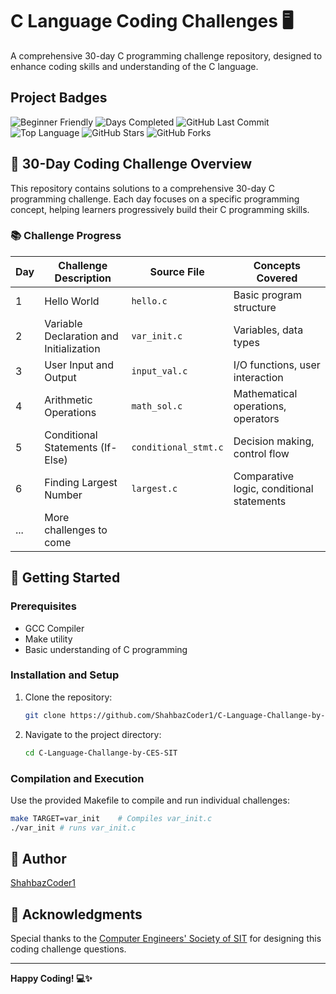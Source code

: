 # C Language Coding Challenges 🖥️

A comprehensive 30-day C programming challenge repository, designed to enhance coding skills and understanding of the C language.

## Project Badges

![Beginner Friendly](https://img.shields.io/badge/code-beginner--friendly-purple)
![Days Completed](https://img.shields.io/badge/days%20completed-26%2F30-green)
![GitHub Last Commit](https://img.shields.io/github/last-commit/ShahbazCoder1/C-Language-Challange-by-CES-SIT)
![Top Language](https://img.shields.io/github/languages/top/ShahbazCoder1/C-Language-Challange-by-CES-SIT)
![GitHub Stars](https://img.shields.io/github/stars/ShahbazCoder1/C-Language-Challange-by-CES-SIT)
![GitHub Forks](https://img.shields.io/github/forks/ShahbazCoder1/C-Language-Challange-by-CES-SIT)

## 🎯 30-Day Coding Challenge Overview

This repository contains solutions to a comprehensive 30-day C programming challenge. Each day focuses on a specific programming concept, helping learners progressively build their C programming skills.

### 📚 Challenge Progress

| Day | Challenge Description | Source File | Concepts Covered |
|-----|----------------------|-------------|-----------------|
| 1   | Hello World | `hello.c` | Basic program structure |
| 2   | Variable Declaration and Initialization | `var_init.c` | Variables, data types |
| 3   | User Input and Output | `input_val.c` | I/O functions, user interaction |
| 4   | Arithmetic Operations | `math_sol.c` | Mathematical operations, operators |
| 5   | Conditional Statements (If-Else) | `conditional_stmt.c` | Decision making, control flow |
| 6   | Finding Largest Number | `largest.c` | Comparative logic, conditional statements |
| ... | More challenges to come | | |

## 🚀 Getting Started

### Prerequisites
- GCC Compiler
- Make utility
- Basic understanding of C programming

### Installation and Setup

1. Clone the repository:
   ```bash
   git clone https://github.com/ShahbazCoder1/C-Language-Challange-by-CES-SIT.git
   ```

2. Navigate to the project directory:
   ```bash
   cd C-Language-Challange-by-CES-SIT
   ```

### Compilation and Execution

Use the provided Makefile to compile and run individual challenges:

```bash
make TARGET=var_init    # Compiles var_init.c
./var_init # runs var_init.c
```

## 👤 Author

[ShahbazCoder1](https://github.com/ShahbazCoder1)

## 🙏 Acknowledgments

Special thanks to the [Computer Engineers' Society of SIT](https://www.linkedin.com/company/computer-engineers-society-sit/) for designing this coding challenge questions.

---

**Happy Coding! 💻✨**
